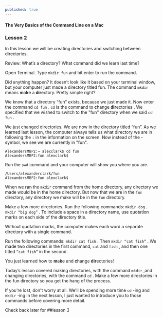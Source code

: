```yaml
---
published: true
---
```


#### The Very Basics of the Command Line on a Mac
### Lesson 2


In this lesson we will be creating directories and switching between directories. 

Review: What’s a directory? What command did we learn last time?

Open Terminal. Type `mkdir fun` and hit enter to run the command.

Did anything happen? It doesn’t look like it based on your terminal window, but your computer just made a directory titled fun. The command `mkdir` means **m**a**k**e a **dir**ectory. Pretty simple right?

We know that a directory “fun” exists, because we just made it. Now enter the command `cd fun` . `cd` is the command to **c**hange **dir**ectories . We specified that we wished to switch to the "fun" directory when we said `cd fun` . 
 
We just changed directories. We are now in the directory titled “fun”. As we learned last lesson, the computer always tells us what directory we are in following the `:` in the information on the screen. Now instead of the `~` symbol, we see we are currently in "fun".

```AlexandersMBP2:~ alexclark$ mkdir fun
AlexandersMBP2:~ alexclark$ cd fun
AlexandersMBP2:fun alexclark$ 
```

Run the `pwd` command and your computer will show you where you are.

```AlexandersMBP2:fun alexclark$ pwd
/Users/alexanderclark/fun
AlexandersMBP2:fun alexclark$
```

When we ran the `mkdir` command from the home directory, any directory we made would be in the home directory. But now that we are in the `fun` directory, any directory we make will be in the `fun` directory.

Make a few more directories. Run the following commands: `mkdir dog` . `mkdir “big dog”` . To include a space in a directory name, use quotation marks on each side of the directory title.

Without quotation marks, the computer makes each word a separate directory with a single command.

Run the following commands: `mkdir cat fish` . Then `mkdir “cat fish”` . We made two directories in the first command, `cat` and `fish` , and then one titled `“cat fish”` in the second.

You just learned how to **m**a**k**e and **c**hange **dir**ectories!

Today’s lesson covered making directories, with the command `mkdir` ,and changing directories, with the command `cd` . Make a few more directories in the fun directory so you get the hang of the process. 

If you're lost, don't worry at all. We'll be spending more time `cd` -ing and `mkdir` -ing in the next lesson, I just wanted to introduce you to those commands before covering more detail.

Check back later for ##lesson 3
